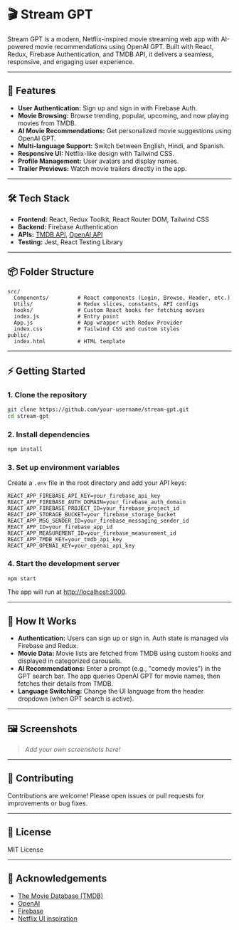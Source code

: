 # 🎬 Stream GPT

Stream GPT is a modern, Netflix-inspired movie streaming web app with AI-powered movie recommendations using OpenAI GPT. Built with React, Redux, Firebase Authentication, and TMDB API, it delivers a seamless, responsive, and engaging user experience.

---

## 🚀 Features

- **User Authentication:** Sign up and sign in with Firebase Auth.
- **Movie Browsing:** Browse trending, popular, upcoming, and now playing movies from TMDB.
- **AI Movie Recommendations:** Get personalized movie suggestions using OpenAI GPT.
- **Multi-language Support:** Switch between English, Hindi, and Spanish.
- **Responsive UI:** Netflix-like design with Tailwind CSS.
- **Profile Management:** User avatars and display names.
- **Trailer Previews:** Watch movie trailers directly in the app.

---

## 🛠️ Tech Stack

- **Frontend:** React, Redux Toolkit, React Router DOM, Tailwind CSS
- **Backend:** Firebase Authentication
- **APIs:** [TMDB API](https://www.themoviedb.org/documentation/api), [OpenAI API](https://platform.openai.com/docs/api-reference)
- **Testing:** Jest, React Testing Library

---

## 📦 Folder Structure

```
src/
  Components/         # React components (Login, Browse, Header, etc.)
  Utils/              # Redux slices, constants, API configs
  hooks/              # Custom React hooks for fetching movies
  index.js            # Entry point
  App.js              # App wrapper with Redux Provider
  index.css           # Tailwind CSS and custom styles
public/
  index.html          # HTML template
```

---

## ⚡ Getting Started

### 1. Clone the repository

```sh
git clone https://github.com/your-username/stream-gpt.git
cd stream-gpt
```

### 2. Install dependencies

```sh
npm install
```

### 3. Set up environment variables

Create a `.env` file in the root directory and add your API keys:

```
REACT_APP_FIREBASE_API_KEY=your_firebase_api_key
REACT_APP_FIREBASE_AUTH_DOMAIN=your_firebase_auth_domain
REACT_APP_FIREBASE_PROJECT_ID=your_firebase_project_id
REACT_APP_STORAGE_BUCKET=your_firebase_storage_bucket
REACT_APP_MSG_SENDER_ID=your_firebase_messaging_sender_id
REACT_APP_ID=your_firebase_app_id
REACT_APP_MEASUREMENT_ID=your_firebase_measurement_id
REACT_APP_TMDB_KEY=your_tmdb_api_key
REACT_APP_OPENAI_KEY=your_openai_api_key
```

### 4. Start the development server

```sh
npm start
```

The app will run at [http://localhost:3000](http://localhost:3000).

---

## 🧠 How It Works

- **Authentication:** Users can sign up or sign in. Auth state is managed via Firebase and Redux.
- **Movie Data:** Movie lists are fetched from TMDB using custom hooks and displayed in categorized carousels.
- **AI Recommendations:** Enter a prompt (e.g., "comedy movies") in the GPT search bar. The app queries OpenAI GPT for movie names, then fetches their details from TMDB.
- **Language Switching:** Change the UI language from the header dropdown (when GPT search is active).

---

## 🖼️ Screenshots

> _Add your own screenshots here!_

---

## 🤝 Contributing

Contributions are welcome! Please open issues or pull requests for improvements or bug fixes.

---

## 📄 License

MIT License

---

## 🙏 Acknowledgements

- [The Movie Database (TMDB)](https://www.themoviedb.org/)
- [OpenAI](https://openai.com/)
- [Firebase](https://firebase.google.com/)
- [Netflix UI inspiration](https://www.netflix.com/)